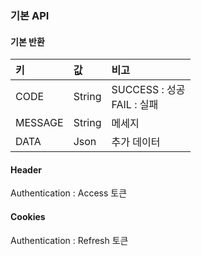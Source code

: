 ### 기본 API
#### 기본 반환
| 키        | 값       | 비고                              |
|:---------|:--------|:--------------------------------|
| CODE     | String  | SUCCESS : 성공 <br/> FAIL : 실패    |
| MESSAGE  | String  | 메세지                             |
| DATA     | Json    | 추가 데이터                          |


#### Header
Authentication : Access 토큰

#### Cookies
Authentication : Refresh 토큰